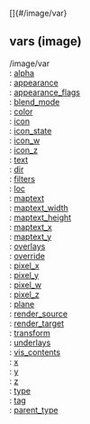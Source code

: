 []{#/image/var}    
## vars (image)    
/image/var    
:   [alpha](/ref/atom/var/alpha/alpha.md)    
:   [appearance](/ref/atom/var/appearance/appearance.md)    
:   [appearance_flags](/ref/atom/var/appearance_flags/appearance_flags.md)    
:   [blend_mode](/ref/atom/var/blend_mode/blend_mode.md)    
:   [color](/ref/atom/var/color/color.md)    
:   [icon](/ref/atom/var/icon/icon.md)    
:   [icon_state](/ref/atom/var/icon_state/icon_state.md)    
:   [icon_w](/ref/atom/var/icon_w/icon_w.md)    
:   [icon_z](/ref/atom/var/icon_z/icon_z.md)    
:   [text](/ref/atom/var/text/text.md)    
:   [dir](/ref/atom/var/dir/dir.md)    
:   [filters](/ref/atom/var/filters/filters.md)    
:   [loc](/ref/image/var/loc/loc.md)    
:   [maptext](/ref/atom/var/maptext/maptext.md)    
:   [maptext_width](/ref/atom/var/maptext_width/maptext_width.md)    
:   [maptext_height](/ref/atom/var/maptext_height/maptext_height.md)    
:   [maptext_x](/ref/atom/var/maptext_x/maptext_x.md)    
:   [maptext_y](/ref/atom/var/maptext_y/maptext_y.md)    
:   [overlays](/ref/atom/var/overlays/overlays.md)    
:   [override](/ref/atom/var/override/override.md)    
:   [pixel_x](/ref/atom/var/pixel_x/pixel_x.md)    
:   [pixel_y](/ref/atom/var/pixel_y/pixel_y.md)    
:   [pixel_w](/ref/atom/var/pixel_w/pixel_w.md)    
:   [pixel_z](/ref/atom/var/pixel_z/pixel_z.md)    
:   [plane](/ref/atom/var/plane/plane.md)    
:   [render_source](/ref/atom/var/render_source/render_source.md)    
:   [render_target](/ref/atom/var/render_target/render_target.md)    
:   [transform](/ref/atom/var/transform/transform.md)    
:   [underlays](/ref/atom/var/underlays/underlays.md)    
:   [vis_contents](/ref/atom/var/vis_contents/vis_contents.md)    
:   [x](/ref/atom/var/x/x.md)    
:   [y](/ref/atom/var/y/y.md)    
:   [z](/ref/atom/var/z/z.md)    
:   [type](/ref/datum/var/type/type.md)    
:   [tag](/ref/datum/var/tag/tag.md)    
:   [parent_type](/ref/datum/var/parent_type/parent_type.md)  